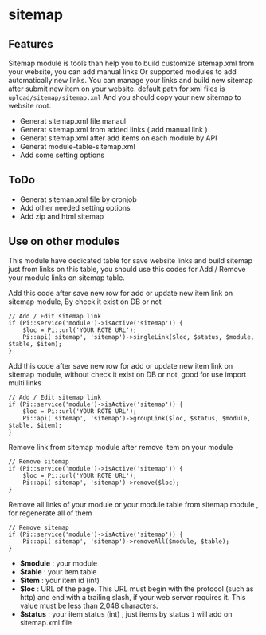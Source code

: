 sitemap
=======

Features
----------------------
Sitemap module is tools than help you to build customize sitemap.xml from your website, you can add manual links Or supported modules to add automatically new links. You can manage your links and build new sitemap after submit new item on your website.
default path for xml files is `upload/sitemap/sitemap.xml` And you should copy your new sitemap to website root.

* Generat sitemap.xml file manaul 
* Generat sitemap.xml from added links ( add manual link )
* Generat sitemap.xml after add items on each module by API
* Generat module-table-sitemap.xml 
* Add some setting options

ToDo
----------------------
* Generat siteman.xml file by cronjob
* Add other needed setting options
* Add zip and html sitemap

Use on other modules
----------------------
This module have dedicated table for save website links and build sitemap just from links on this table, you should use this codes for Add / Remove your module links on sitemap table.

Add this code after save new row for add or update new item link on sitemap module, By check it exist on DB or not
```
// Add / Edit sitemap link
if (Pi::service('module')->isActive('sitemap')) {
    $loc = Pi::url('YOUR ROTE URL');
    Pi::api('sitemap', 'sitemap')->singleLink($loc, $status, $module, $table, $item);
}

```

Add this code after save new row for add or update new item link on sitemap module, without check it exist on DB or not, good for use import multi links 
```
// Add / Edit sitemap link
if (Pi::service('module')->isActive('sitemap')) {
    $loc = Pi::url('YOUR ROTE URL');
    Pi::api('sitemap', 'sitemap')->groupLink($loc, $status, $module, $table, $item);
}

```

Remove link from sitemap module after remove item on your module
```
// Remove sitemap
if (Pi::service('module')->isActive('sitemap')) {
    $loc = Pi::url('YOUR ROTE URL');
    Pi::api('sitemap', 'sitemap')->remove($loc);
} 
```

Remove all links of your module or your module table from sitemap module , for regenerate all of them
```
// Remove sitemap
if (Pi::service('module')->isActive('sitemap')) {
    Pi::api('sitemap', 'sitemap')->removeAll($module, $table);
} 
```

* **$module** : your module
* **$table** : your item table
* **$item** : your item id (int)
* **$loc** : URL of the page. This URL must begin with the protocol (such as http) and end with a trailing slash, if your web server requires it. This value must be less than 2,048 characters.
* **$status** : your item status (int) , just items by status `1` will add on sitemap.xml file